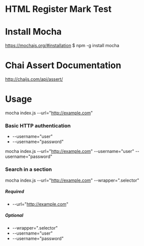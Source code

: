 # HTML Register Mark Test

# Install Mocha

https://mochajs.org/#installation
$ npm -g install mocha

# Chai Assert Documentation

http://chaijs.com/api/assert/

# Usage
mocha index.js --url="http://example.com" 

### Basic HTTP authentication
* --username="user"
* --username="password"

mocha index.js --url="http://example.com"  --username="user" --username="password"

### Search in a section 
mocha index.js --url="http://example.com"  --wrapper=".selector"

##### Required
* --url="http://example.com"

##### Optional
* --wrapper=".selector"
* --username="user"
* --username="password"
